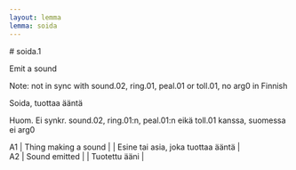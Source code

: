 ```yaml
---
layout: lemma
lemma: soida
---
```


<div class="sense">
# <span class="sensename">soida.1</span>

<span class="description">Emit a sound</span>

Note: not in sync with sound.02, ring.01, peal.01 or toll.01, no arg0 in Finnish

<span class="description">Soida, tuottaa ääntä</span>

Huom. Ei synkr. sound.02, ring.01:n, peal.01:n eikä toll.01 kanssa, suomessa ei arg0

A1 | Thing making a sound |   | Esine tai asia, joka tuottaa ääntä |  
A2 | Sound emitted |   | Tuotettu ääni |  

</div>

